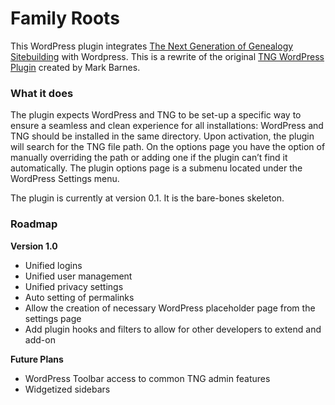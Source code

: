 # Family Roots

This WordPress plugin integrates [The Next Generation of Genealogy Sitebuilding](http://www.tngsitebuilding.com) with Wordpress. This is a rewrite of the original [TNG WordPress Plugin](http://www.4-14.org.uk/wordpress-plugins/tng) created by Mark Barnes. 

### What it does
The plugin expects WordPress and TNG to be set-up a specific way to ensure a seamless and clean experience for all installations: WordPress and TNG should be installed in the same directory. Upon activation, the plugin will search for the TNG file path. On the options page you have the option of manually overriding the path or adding one if the plugin can’t find it automatically. The plugin options page is a submenu located under the WordPress Settings menu.

The plugin is currently at version 0.1. It is the bare-bones skeleton.

### Roadmap
**Version 1.0**

* Unified logins
* Unified user management
* Unified privacy settings
* Auto setting of permalinks
* Allow the creation of necessary WordPress placeholder page from the settings page
* Add plugin hooks and filters to allow for other developers to extend and add-on

**Future Plans**

* WordPress Toolbar access to common TNG admin features
* Widgetized sidebars